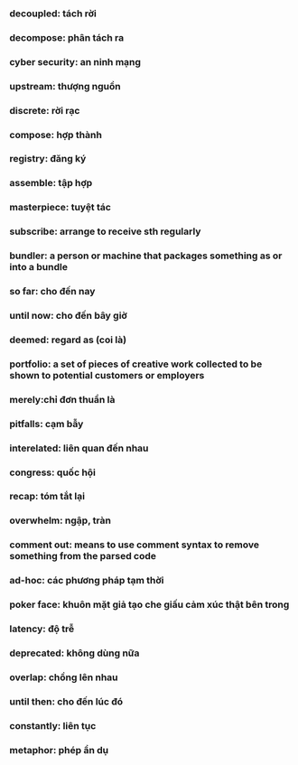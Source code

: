 ### decoupled: tách rời
### decompose: phân tách ra
### cyber security: an ninh mạng
### upstream: thượng nguồn
### discrete: rời rạc
### compose: hợp thành
### registry: đăng ký
### assemble: tập hợp
### masterpiece: tuyệt tác
### subscribe: arrange to receive sth regularly
### bundler: a person or machine that packages something as or into a bundle
### so far: cho đến nay
### until now: cho đến bây giờ
### deemed: regard as (coi là)
### portfolio: a set of pieces of creative work collected to be shown to potential customers or employers
### merely:chỉ đơn thuần là
### pitfalls: cạm bẫy
### interelated: liên quan đến nhau
### congress: quốc hội
### recap: tóm tắt lại
### overwhelm: ngập, tràn
### comment out:  means to use comment syntax to remove something from the parsed code
### ad-hoc: các phương pháp tạm thời
### poker face: khuôn mặt giả tạo che giấu cảm xúc thật bên trong
### latency: độ trễ
### deprecated: không dùng nữa
### overlap: chồng lên nhau
### until then: cho đến lúc đó
### constantly: liên tục
### metaphor: phép ẩn dụ